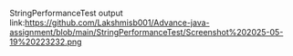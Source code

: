 StringPerformanceTest output link:https://github.com/Lakshmisb001/Advance-java-assignment/blob/main/StringPerformanceTest/Screenshot%202025-05-19%20223232.png
